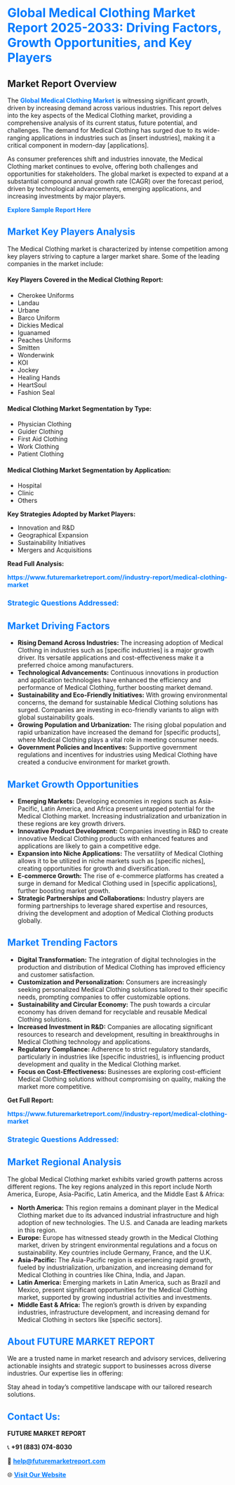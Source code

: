 <h1 style="color: #007BFF;">Global Medical Clothing Market Report 2025-2033: Driving Factors, Growth Opportunities, and Key Players</h1>

<section id="overview">
<h2>Market Report Overview</h2>
<p>The <a href="https://www.futuremarketreport.com//industry-report/medical-clothing-market" style="color: #007BFF; text-decoration: none;"><strong>Global Medical Clothing Market</strong></a> is witnessing significant growth, driven by increasing demand across various industries. This report delves into the key aspects of the Medical Clothing market, providing a comprehensive analysis of its current status, future potential, and challenges. The demand for Medical Clothing has surged due to its wide-ranging applications in industries such as [insert industries], making it a critical component in modern-day [applications].</p>
<p>As consumer preferences shift and industries innovate, the Medical Clothing market continues to evolve, offering both challenges and opportunities for stakeholders. The global market is expected to expand at a substantial compound annual growth rate (CAGR) over the forecast period, driven by technological advancements, emerging applications, and increasing investments by major players.</p>
</section>

<section id="overview">
<p><a href="https://www.futuremarketreport.com//request-sample/reportId=85000" style="color: #007BFF; text-decoration: none;"><strong>Explore Sample Report Here</strong></a></p>
</section>

<section id="key-players">
<h2 style="color: #007BFF;">Market Key Players Analysis</h2>
<p>The Medical Clothing market is characterized by intense competition among key players striving to capture a larger market share. Some of the leading companies in the market include:</p>
<h4>Key Players Covered in the Medical Clothing Report:</h4>
<ul><li>Cherokee Uniforms</li><li>Landau</li><li>Urbane</li><li>Barco Uniform</li><li>Dickies Medical</li><li>Iguanamed</li><li>Peaches Uniforms</li><li>Smitten</li><li>Wonderwink</li><li>KOI</li><li>Jockey</li><li>Healing Hands</li><li>HeartSoul</li><li>Fashion Seal</li></ul>
<h4>Medical Clothing Market Segmentation by Type:</h4>
<ul><li>Physician Clothing</li><li>Guider Clothing</li><li>First Aid Clothing</li><li>Work Clothing</li><li>Patient Clothing</li></ul>

<h4>Medical Clothing Market Segmentation by Application:</h4>
<ul><li>Hospital</li><li>Clinic</li><li>Others</li></ul>
<p><strong>Key Strategies Adopted by Market Players:</strong></p>
<ul>
<li>Innovation and R&D</li>
<li>Geographical Expansion</li>
<li>Sustainability Initiatives</li>
<li>Mergers and Acquisitions</li>
</ul>
</section>

<section>
<p><strong>Read Full Analysis: </strong></p><a href="https://www.futuremarketreport.com//industry-report/medical-clothing-market" style="color: #007BFF; text-decoration: none;"><strong>https://www.futuremarketreport.com//industry-report/medical-clothing-market</strong></a>
<h3 style="color: #007BFF;">Strategic Questions Addressed:</h3>
</section>

<section id="driving-factors">
<h2 style="color: #007BFF;">Market Driving Factors</h2>
<ul>
<li><strong>Rising Demand Across Industries:</strong> The increasing adoption of Medical Clothing in industries such as [specific industries] is a major growth driver. Its versatile applications and cost-effectiveness make it a preferred choice among manufacturers.</li>
<li><strong>Technological Advancements:</strong> Continuous innovations in production and application technologies have enhanced the efficiency and performance of Medical Clothing, further boosting market demand.</li>
<li><strong>Sustainability and Eco-Friendly Initiatives:</strong> With growing environmental concerns, the demand for sustainable Medical Clothing solutions has surged. Companies are investing in eco-friendly variants to align with global sustainability goals.</li>
<li><strong>Growing Population and Urbanization:</strong> The rising global population and rapid urbanization have increased the demand for [specific products], where Medical Clothing plays a vital role in meeting consumer needs.</li>
<li><strong>Government Policies and Incentives:</strong> Supportive government regulations and incentives for industries using Medical Clothing have created a conducive environment for market growth.</li>
</ul>
</section>

<section id="growth-opportunities">
<h2 style="color: #007BFF;">Market Growth Opportunities</h2>
<ul>
<li><strong>Emerging Markets:</strong> Developing economies in regions such as Asia-Pacific, Latin America, and Africa present untapped potential for the Medical Clothing market. Increasing industrialization and urbanization in these regions are key growth drivers.</li>
<li><strong>Innovative Product Development:</strong> Companies investing in R&D to create innovative Medical Clothing products with enhanced features and applications are likely to gain a competitive edge.</li>
<li><strong>Expansion into Niche Applications:</strong> The versatility of Medical Clothing allows it to be utilized in niche markets such as [specific niches], creating opportunities for growth and diversification.</li>
<li><strong>E-commerce Growth:</strong> The rise of e-commerce platforms has created a surge in demand for Medical Clothing used in [specific applications], further boosting market growth.</li>
<li><strong>Strategic Partnerships and Collaborations:</strong> Industry players are forming partnerships to leverage shared expertise and resources, driving the development and adoption of Medical Clothing products globally.</li>
</ul>
</section>

<section id="trending-factors">
<h2 style="color: #007BFF;">Market Trending Factors</h2>
<ul>
<li><strong>Digital Transformation:</strong> The integration of digital technologies in the production and distribution of Medical Clothing has improved efficiency and customer satisfaction.</li>
<li><strong>Customization and Personalization:</strong> Consumers are increasingly seeking personalized Medical Clothing solutions tailored to their specific needs, prompting companies to offer customizable options.</li>
<li><strong>Sustainability and Circular Economy:</strong> The push towards a circular economy has driven demand for recyclable and reusable Medical Clothing solutions.</li>
<li><strong>Increased Investment in R&D:</strong> Companies are allocating significant resources to research and development, resulting in breakthroughs in Medical Clothing technology and applications.</li>
<li><strong>Regulatory Compliance:</strong> Adherence to strict regulatory standards, particularly in industries like [specific industries], is influencing product development and quality in the Medical Clothing market.</li>
<li><strong>Focus on Cost-Effectiveness:</strong> Businesses are exploring cost-efficient Medical Clothing solutions without compromising on quality, making the market more competitive.</li>
</ul>
</section>

<section>
<p><strong>Get Full Report: </strong></p><a href="https://www.futuremarketreport.com//industry-report/medical-clothing-market" style="color: #007BFF; text-decoration: none;"><strong>https://www.futuremarketreport.com//industry-report/medical-clothing-market</strong></a>
<h3 style="color: #007BFF;">Strategic Questions Addressed:</h3>
</section>


<section id="regional-analysis">
<h2 style="color: #007BFF;">Market Regional Analysis</h2>
<p>The global Medical Clothing market exhibits varied growth patterns across different regions. The key regions analyzed in this report include North America, Europe, Asia-Pacific, Latin America, and the Middle East & Africa:</p>
<ul>
<li><strong>North America:</strong> This region remains a dominant player in the Medical Clothing market due to its advanced industrial infrastructure and high adoption of new technologies. The U.S. and Canada are leading markets in this region.</li>
<li><strong>Europe:</strong> Europe has witnessed steady growth in the Medical Clothing market, driven by stringent environmental regulations and a focus on sustainability. Key countries include Germany, France, and the U.K.</li>
<li><strong>Asia-Pacific:</strong> The Asia-Pacific region is experiencing rapid growth, fueled by industrialization, urbanization, and increasing demand for Medical Clothing in countries like China, India, and Japan.</li>
<li><strong>Latin America:</strong> Emerging markets in Latin America, such as Brazil and Mexico, present significant opportunities for the Medical Clothing market, supported by growing industrial activities and investments.</li>
<li><strong>Middle East & Africa:</strong> The region’s growth is driven by expanding industries, infrastructure development, and increasing demand for Medical Clothing in sectors like [specific sectors].</li>
</ul>
</section>

<footer>
<h2 style="color: #007BFF;">About FUTURE MARKET REPORT</h2>
<p>We are a trusted name in market research and advisory services, delivering actionable insights and strategic support to businesses across diverse industries. Our expertise lies in offering:</p>

<p>Stay ahead in today’s competitive landscape with our tailored research solutions.</p>

<h2 style="color: #007BFF;">Contact Us:</h2>
<p><strong>FUTURE MARKET REPORT</strong></p>
<p>📞 <strong>+91 (883) 074-8030</strong></p>
<p>📧 <strong><a href="mailto:help@futuremarketreport.com" style="color: #007BFF;">help@futuremarketreport.com</a></strong></p>
<p>🌐 <strong><a href="https://www.futuremarketreport.com/" style="color: #007BFF;">Visit Our Website</a></strong></p>
</footer>